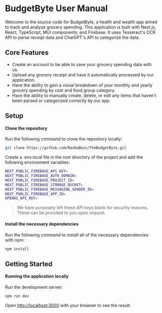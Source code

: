 # BudgetByte User Manual

Welcome to the source code for BudgetByte, a health and wealth app aimed to track and analyze grocery spending.
This application is built with Next.js, React, TypeScript, MUI components, and Firebase. It uses Tesseract's OCR API to parse receipt data and ChatGPT's API to categorize the data.

## Core Features

- Create an account to be able to save your grocery spending data with us.
- Upload any grocery receipt and have it automatically processed by our application.
- Have the ability to gain a visual breakdown of your monthly and yearly grocery spending by cost and food group category.
- Have the ability to manually create, delete, or edit any items that haven't been parsed or categorized correctly by our app.

## Setup

#### Clone the repository

Run the following command to clone the repository locally:

```bash
git clone https://github.com/NavDaBoss/TheBudgetByte.git
```

Create a .env.local file in the root directory of the project and add the following environment variables:

```bash
NEXT_PUBLIC_FIREBASE_API_KEY=
NEXT_PUBLIC_FIREBASE_AUTH_DOMAIN=
NEXT_PUBLIC_FIREBASE_PROJECT_ID=
NEXT_PUBLIC_FIREBASE_STORAGE_BUCKET=
NEXT_PUBLIC_FIREBASE_MESSAGING_SENDER_ID=
NEXT_PUBLIC_FIREBASE_APP_ID=
OPENAI_API_KEY=
```

> We have purposely left these API keys blank for security reasons. These can be provided to you upon request.

#### Install the necessary dependencies

Run the following command to install all of the necessary dependencies with npm:

```bash
npm install
```

## Getting Started

#### Running the application locally

Run the development server:

```bash
npm run dev
```

Open [http://localhost:3000](http://localhost:3000) with your browser to see the result.
